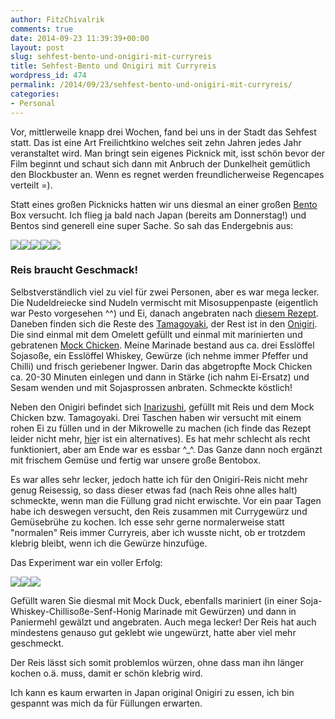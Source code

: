 ```yaml
---
author: FitzChivalrik
comments: true
date: 2014-09-23 11:39:39+00:00
layout: post
slug: sehfest-bento-und-onigiri-mit-curryreis
title: Sehfest-Bento und Onigiri mit Curryreis
wordpress_id: 474
permalink: /2014/09/23/sehfest-bento-und-onigiri-mit-curryreis/
categories:
- Personal
---
```


Vor, mittlerweile knapp drei Wochen, fand bei uns in der Stadt das Sehfest statt. Das ist eine Art Freilichtkino welches seit zehn Jahren jedes Jahr veranstaltet wird. Man bringt sein eigenes Picknick mit, isst schön bevor der Film beginnt und schaut sich dann mit Anbruch der Dunkelheit gemütlich den Blockbuster an. Wenn es regnet werden freundlicherweise Regencapes verteilt =).

Statt eines großen Picknicks hatten wir uns diesmal an einer großen [Bento](http://de.wikipedia.org/wiki/Bent%C5%8D) Box versucht. Ich flieg ja bald nach Japan (bereits am Donnerstag!) und Bentos sind generell eine super Sache. So sah das Endergebnis aus:

[![](http://www.pgunited.de/wp-content/uploads/2014/09/sehfest_bento.jpg)](http://www.pgunited.de/wp-content/uploads/2014/09/sehfest_bento.jpg)[![](http://www.pgunited.de/wp-content/uploads/2014/09/sehfest_bento_4.jpg)](http://www.pgunited.de/wp-content/uploads/2014/09/sehfest_bento_4.jpg)[![](http://www.pgunited.de/wp-content/uploads/2014/09/sehfest_bento_3.jpg)](http://www.pgunited.de/wp-content/uploads/2014/09/sehfest_bento_3.jpg)[![](http://www.pgunited.de/wp-content/uploads/2014/09/sehfest_bento_4-2.jpg)](http://www.pgunited.de/wp-content/uploads/2014/09/sehfest_bento_4-2.jpg)[![](http://www.pgunited.de/wp-content/uploads/2014/09/sehfest_bento_2.jpg)](http://www.pgunited.de/wp-content/uploads/2014/09/sehfest_bento_2.jpg)

### Reis braucht Geschmack!

Selbstverständlich viel zu viel für zwei Personen, aber es war mega lecker. Die Nudeldreiecke sind Nudeln vermischt mit Misosuppenpaste (eigentlich war Pesto vorgesehen ^^) und Ei, danach angebraten nach [diesem Rezept](http://bento-lunch-blog.blogspot.de/2012/09/pesto-pasta-frittata-schnelle.html). Daneben finden sich die Reste des [Tamagoyaki](http://de.wikipedia.org/wiki/Tamagoyaki), der Rest ist in den [Onigiri](http://de.wikipedia.org/wiki/Onigiri). Die sind einmal mit dem Omelett gefüllt und einmal mit marinierten und gebratenen [Mock Chicken](http://bento-lunch-blog.blogspot.de/2012/12/rezept-mock-chicken-karaage-mit-sesam.html). Meine Marinade bestand aus ca. drei Esslöffel Sojasoße, ein Esslöffel Whiskey, Gewürze (ich nehme immer Pfeffer und Chilli) und frisch geriebener Ingwer. Darin das abgetropfte Mock Chicken ca. 20-30 Minuten einlegen und dann in Stärke (ich nahm Ei-Ersatz) und Sesam wenden und mit Sojasprossen anbraten. Schmeckte köstlich!

Neben den Onigiri befindet sich [Inarizushi](http://en.wikipedia.org/wiki/Sushi#Inarizushi), gefüllt mit Reis und dem Mock Chicken bzw. Tamagoyaki. Drei Taschen haben wir versucht mit einem rohen Ei zu füllen und in der Mikrowelle zu machen (ich finde das Rezept leider nicht mehr, [hie](http://justbento.com/handbook/recipe-collection-mains/eggs-treasure-bags)r ist ein alternatives). Es hat mehr schlecht als recht funktioniert, aber am Ende war es essbar ^_^. Das Ganze dann noch ergänzt mit frischem Gemüse und fertig war unsere große Bentobox.

Es war alles sehr lecker, jedoch hatte ich für den Onigiri-Reis nicht mehr genug Reisessig, so dass dieser etwas fad (nach Reis ohne alles halt) schmeckte, wenn man die Füllung grad nicht erwischte. Vor ein paar Tagen habe ich deswegen versucht, den Reis zusammen mit Currygewürz und Gemüsebrühe zu kochen. Ich esse sehr gerne normalerweise statt "normalen" Reis immer Curryreis, aber ich wusste nicht, ob er trotzdem klebrig bleibt, wenn ich die Gewürze hinzufüge.

Das Experiment war ein voller Erfolg:

[![](http://www.pgunited.de/wp-content/uploads/2014/09/curry_onigiri.jpg)](http://www.pgunited.de/wp-content/uploads/2014/09/curry_onigiri.jpg)[![](http://www.pgunited.de/wp-content/uploads/2014/09/mock_duck.jpg)](http://www.pgunited.de/wp-content/uploads/2014/09/mock_duck.jpg)[![](http://www.pgunited.de/wp-content/uploads/2014/09/curryreis.jpg)](http://www.pgunited.de/wp-content/uploads/2014/09/curryreis.jpg)

Gefüllt waren Sie diesmal mit Mock Duck, ebenfalls mariniert (in einer Soja-Whiskey-Chillisoße-Senf-Honig Marinade mit Gewürzen) und dann in Paniermehl gewälzt und angebraten. Auch mega lecker! Der Reis hat auch mindestens genauso gut geklebt wie ungewürzt, hatte aber viel mehr geschmeckt.

Der Reis lässt sich somit problemlos würzen, ohne dass man ihn länger kochen o.ä. muss, damit er schön klebrig wird.

Ich kann es kaum erwarten in Japan original Onigiri zu essen, ich bin gespannt was mich da für Füllungen erwarten.
